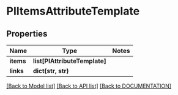 # PIItemsAttributeTemplate

## Properties
Name | Type | Notes
------------ | ------------- | -------------
**items** | **list[PIAttributeTemplate]**
**links** | **dict(str, str)**

[[Back to Model list]](../../DOCUMENTATION.md#documentation-for-models) [[Back to API list]](../../DOCUMENTATION.md#documentation-for-api-endpoints) [[Back to DOCUMENTATION]](../../DOCUMENTATION.md)
